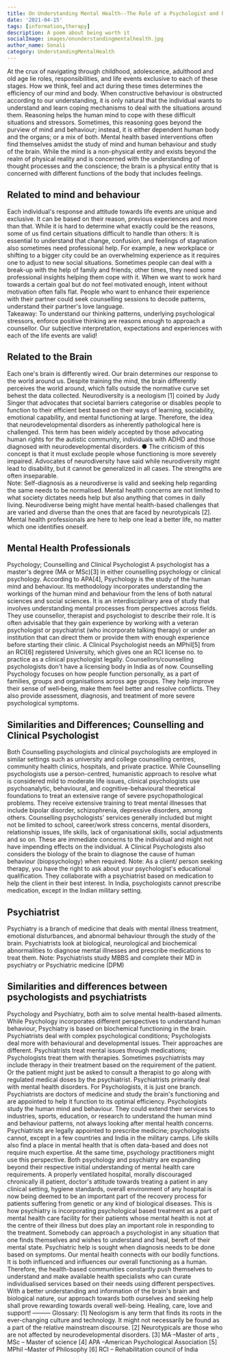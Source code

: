 ```yaml
---  
title: On Understanding Mental Health--The Role of a Psychologist and Psychiatrists
date: '2021-04-15'  
tags: [information,therapy]  
description: A poem about being worth it  
socialImage: images/onunderstandingmentalhealth.jpg
author_name: Sonali
category: UnderstandingMentalHealth
---  
```


At the crux of navigating through childhood, adolescence, adulthood and old age lie roles, responsibilities, and life events exclusive to each of these stages. How we think, feel and act during these times determines the efficiency of our mind and body. When constructive behaviour is obstructed according to our understanding, it is only natural that the individual wants to understand and learn coping mechanisms to deal with the situations around them. Reasoning helps the human mind to cope with these difficult situations and stressors. Sometimes, this reasoning goes beyond the purview of mind and behaviour; instead, it is either dependent human body and the organs; or a mix of both. 
Mental health based interventions often find themselves amidst the study of mind and human behaviour and study of the brain. 
While the mind is a non-physical entity and exists beyond the realm of physical reality and is concerned with the understanding of thought processes and the conscience; the brain is a physical entity that is concerned with different functions of the body that includes feelings. 
## Related to mind and behaviour
Each individual's response and attitude towards life events are unique and exclusive. It can be based on their reason, previous experiences and more than that. While it is hard to determine what exactly could be the reasons, some of us find certain situations difficult to handle than others:
It is essential to understand that change, confusion, and feelings of stagnation also sometimes need professional help. For example, a new workplace or shifting to a bigger city could be an overwhelming experience as it requires one to adjust to new social situations. 
Sometimes people can deal with a break-up with the help of family and friends; other times, they need some professional insights helping them cope with it. 
When we want to work hard towards a certain goal but do not feel motivated enough, intent without motivation often falls flat. 
People who want to enhance their experience with their partner could seek counselling sessions to decode patterns, understand their partner's love language.                                                             
Takeaway: To understand our thinking patterns, underlying psychological stressors, enforce positive thinking are reasons enough to approach a counsellor.  Our subjective interpretation, expectations and experiences with each of the life events are valid! 
## Related to the Brain
Each one's brain is differently wired. Our brain determines our response to the world around us. Despite training the mind, the brain differently perceives the world around, which falls outside the normative curve set behest the data collected.
Neurodiversity is a neologism [1] coined by Judy Singer that advocates that societal barriers categorise or disables people to function to their efficient best based on their ways of learning, sociability, emotional capability, and mental functioning at large. Therefore, the idea that neurodevelopmental disorders as inherently pathological here is challenged.  This term has been widely accepted by those advocating human rights for the autistic community, individuals with ADHD and those diagnosed with neurodevelopmental disorders. 
●	The criticism of this concept is that it must exclude people whose functioning is more severely impaired. Advocates of neurodiversity have said while neurodiversity might lead to disability, but it cannot be generalized in all cases. The strengths are often inseparable.                               
Note: Self-diagnosis as a neurodiverse is valid and seeking help regarding the same needs to be normalised. Mental health concerns are not limited to what society dictates needs help but also anything that comes in daily living. Neurodiverse being might have mental health-based challenges that are varied and diverse than the ones that are faced by neurotypicals [2].
Mental health professionals are here to help one lead a better life, no matter which one identifies oneself. 
## Mental Health Professionals
Psychology; Counselling and Clinical Psychologist 
A psychologist has a master's degree (MA or MSc)[3] in either counselling psychology or clinical psychology. 
According to APA[4], Psychology is the study of the human mind and behaviour. Its methodology incorporates understanding the workings of the human mind and behaviour from the lens of both natural sciences and social sciences. It is an interdisciplinary area of study that involves understanding mental processes from perspectives across fields. 
They use counsellor, therapist and psychologist to describe their role. It is often advisable that they gain experience by working with a veteran psychologist or psychiatrist (who incorporate talking therapy) or under an institution that can direct them or provide them with enough experience before starting their clinic. 
A Clinical Psychologist needs an MPhil[5] from an RCI[6] registered University, which gives one an RCI license no. to practice as a clinical psychologist legally. Counsellors/counselling psychologists don't have a licensing body in India as of now.
Counselling Psychology focuses on how people function personally, as a part of families, groups and organisations across age groups. They help improve their sense of well‐being, make them feel better and resolve conflicts. They also provide assessment, diagnosis, and treatment of more severe psychological symptoms.
## Similarities and Differences; Counselling and Clinical Psychologist 
Both Counselling psychologists and clinical psychologists are employed in similar settings such as university and college counselling centres, community health clinics, hospitals, and private practice.
While Counselling psychologists use a person-centred, humanistic approach to resolve what is considered mild to moderate life issues, clinical psychologists use psychoanalytic, behavioural, and cognitive-behavioural theoretical foundations to treat an extensive range of severe psychopathological problems. They receive extensive training to treat mental illnesses that include bipolar disorder, schizophrenia, depressive disorders, among others. 
Counselling psychologists' services generally included but might not be limited to school, career/work stress concerns, mental disorders, relationship issues, life skills, lack of organisational skills, social adjustments and so on. These are immediate concerns to the individual and might not have impending effects on the individual. 
A Clinical Psychologists also considers the biology of the brain to diagnose the cause of human behaviour (biopsychology) when required. 
Note: As a client/ person seeking therapy, you have the right to ask about your psychologist's educational qualification. They collaborate with a psychiatrist based on medication to help the client in their best interest. 
In India, psychologists cannot prescribe medication, except in the Indian military setting. 
## Psychiatrist
Psychiatry is a branch of medicine that deals with mental illness treatment, emotional disturbances, and abnormal behaviour through the study of the brain. Psychiatrists look at biological, neurological and biochemical abnormalities to diagnose mental illnesses and prescribe medications to treat them. 
Note: Psychiatrists study MBBS and complete their MD in psychiatry or Psychiatric medicine (DPM) 
## Similarities and differences between psychologists and psychiatrists
Psychology and Psychiatry, both aim to solve mental health-based ailments. While Psychology incorporates different perspectives to understand human behaviour, Psychiatry is based on biochemical functioning in the brain.
Psychiatrists deal with complex psychological conditions; Psychologists deal more with behavioural and developmental issues. 
Their approaches are different. 
Psychiatrists treat mental issues through medications; Psychologists treat them with therapies. Sometimes psychiatrists may include therapy in their treatment based on the requirement of the patient. Or the patient might just be asked to consult a therapist to go along with regulated medical doses by the psychiatrist. 
Psychiatrists primarily deal with mental health disorders. For Psychologists, it is just one branch. Psychiatrists are doctors of medicine and study the brain's functioning and are appointed to help it function to its optimal efficiency. Psychologists study the human mind and behaviour. They could extend their services to industries, sports, education, or research to understand the human mind and behaviour patterns, not always looking after mental health concerns. 
Psychiatrists are legally appointed to prescribe medicine; psychologists cannot, except in a few countries and India in the military camps.
Life skills also find a place in mental health that is often data-based and does not require much expertise. At the same time, psychology practitioners might use this perspective. Both psychology and psychiatry are expanding beyond their respective initial understanding of mental health care requirements. 
A properly ventilated hospital, morally discouraged chronically ill patient, doctor's attitude towards treating a patient in any clinical setting, hygiene standards, overall environment of any hospital is now being deemed to be an important part of the recovery process for patients suffering from genetic or any kind of biological diseases. This is how psychiatry is incorporating psychological based treatment as a part of mental health care facility for their patients whose mental health is not at the centre of their illness but does play an important role in responding to the treatment. 
 Somebody can approach a psychologist in any situation that one finds themselves and wishes to understand and heal, bereft of their mental state. Psychiatric help is sought when diagnosis needs to be done based on symptoms. 
Our mental health connects with our bodily functions. It is both influenced and influences our overall functioning as a human. Therefore, the health-based communities constantly push themselves to understand and make available health specialists who can curate individualised services based on their needs using different perspectives. 
With a better understanding and information of the brain's brain and biological nature, our approach towards both ourselves and seeking help shall prove rewarding towards overall well-being. Healing, care, love and support!
———
Glossary:
[1] Neologism is any term that finds its roots in the ever-changing culture and technology. It might not necessarily be found as a part of the relative mainstream discourse.
[2] Neurotypicals are those who are not affected by neurodevelopmental disorders.
[3] MA –Master of arts , MSc – Master of science
[4] APA –American Psychological Association
[5] MPhil –Master of Philosophy
[6] RCI – Rehabilitation council of India
